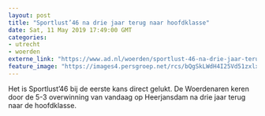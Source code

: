 ```yaml
---
layout: post
title: "Sportlust’46 na drie jaar terug naar hoofdklasse"
date: Sat, 11 May 2019 17:49:00 GMT
categories: 
- utrecht 
- woerden 
externe_link: "https://www.ad.nl/woerden/sportlust-46-na-drie-jaar-terug-naar-hoofdklasse~a73ad63d/"
feature_image: "https://images4.persgroep.net/rcs/bQgSkLWdH4I25Vd51zxlxW1ZjkA/diocontent/148010161/_fitwidth/400/?appId=21791a8992982cd8da851550a453bd7f&quality=0.7"
---
```


Het is Sportlust’46 bij de eerste kans direct gelukt. De Woerdenaren keren door de 5-3 overwinning van vandaag op Heerjansdam na drie jaar terug naar de hoofdklasse.
